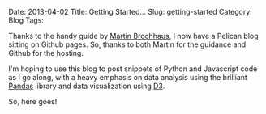 Date: 2013-04-02
Title: Getting Started...
Slug: getting-started
Category: Blog
Tags: 

Thanks to the handy guide by [Martin Brochhaus](http://martinbrochhaus.com/2012/02/pelican.html), I now have a Pelican blog sitting on Github pages. So, thanks to both Martin for the guidance and Github for the hosting. 

I'm hoping to use this blog to post snippets of Python and Javascript code as I go along, with a heavy emphasis on data analysis using the brilliant [Pandas](http://pandas.pydata.org/) library and data visualization using [D3](http://d3js.org/). 

So, here goes! 